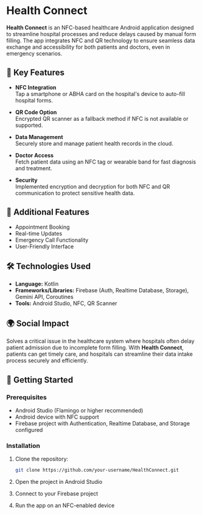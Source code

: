 # Health Connect

**Health Connect** is an NFC-based healthcare Android application designed to streamline hospital processes and reduce delays caused by manual form filling. The app integrates NFC and QR technology to ensure seamless data exchange and accessibility for both patients and doctors, even in emergency scenarios.

## 🔑 Key Features

- **NFC Integration**  
  Tap a smartphone or ABHA card on the hospital's device to auto-fill hospital forms.

- **QR Code Option**  
  Encrypted QR scanner as a fallback method if NFC is not available or supported.

- **Data Management**  
  Securely store and manage patient health records in the cloud.

- **Doctor Access**  
  Fetch patient data using an NFC tag or wearable band for fast diagnosis and treatment.

- **Security**  
  Implemented encryption and decryption for both NFC and QR communication to protect sensitive health data.

## 🌟 Additional Features

- Appointment Booking  
- Real-time Updates  
- Emergency Call Functionality  
- User-Friendly Interface

## 🛠 Technologies Used

- **Language:** Kotlin  
- **Frameworks/Libraries:** Firebase (Auth, Realtime Database, Storage), Gemini API, Coroutines  
- **Tools:** Android Studio, NFC, QR Scanner  

## 🌍 Social Impact

Solves a critical issue in the healthcare system where hospitals often delay patient admission due to incomplete form filling. With **Health Connect**, patients can get timely care, and hospitals can streamline their data intake process securely and efficiently.

## 🚀 Getting Started

### Prerequisites

- Android Studio (Flamingo or higher recommended)  
- Android device with NFC support  
- Firebase project with Authentication, Realtime Database, and Storage configured

### Installation

1. Clone the repository:
   ```bash
   git clone https://github.com/your-username/HealthConnect.git
2. Open the project in Android Studio

3. Connect to your Firebase project

4. Run the app on an NFC-enabled device
